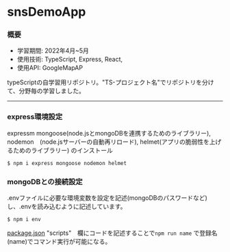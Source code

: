 # snsDemoApp

### 概要
* 学習期間: 2022年4月~5月 
* 使用技術: TypeScript, Express, React,
* 使用API: GoogleMapAP

typeScriptの自学習用リポジトリ。"TS-プロジェクト名"でリポジトリを分けて、分野毎の学習しました。

---

### express環境設定

expressm mongoose(node.jsとmongoDBを連携するためのライブラリー), nodemon　(node.jsサーバーの自動再リロード), helmet(アプリの脆弱性を上げるためのライブラリー) のインストール

```
$ npm i express mongoose nodemon helmet
```

### mongoDBとの接続設定

.envファイルに必要な環境変数を設定を記述(mongoDBのパスワードなど)し、.envを読み込むように記述しています。
```
$ npm i env
```


[package.json](package.json)
"scripts"　欄にコードを記述することで`npm run name` で登録名(name)でコマンド実行が可能になる。 
